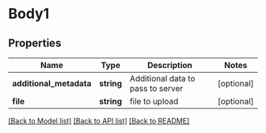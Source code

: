 # Body1

## Properties
Name | Type | Description | Notes
------------ | ------------- | ------------- | -------------
**additional_metadata** | **string** | Additional data to pass to server | [optional] 
**file** | **string** | file to upload | [optional] 

[[Back to Model list]](../README.md#documentation-for-models) [[Back to API list]](../README.md#documentation-for-api-endpoints) [[Back to README]](../README.md)


